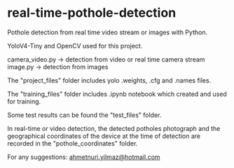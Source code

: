 # real-time-pothole-detection
Pothole detection from real time video stream or images with Python.

YoloV4-Tiny and OpenCV used for this project.

camera_video.py -> detection from video or real time camera stream
image.py -> detection from images


The "project_files" folder includes yolo .weights, .cfg and .names files.

The "training_files" folder includes .ipynb notebook which created and used for training.

Some test results can be found the "test_files" folder.

In real-time or video detection, the detected potholes photograph and the geographical coordinates of the device at the time of detection are recorded in the "pothole_coordinates" folder.


For any suggestions:
ahmetnuri.yilmaz@hotmail.com


